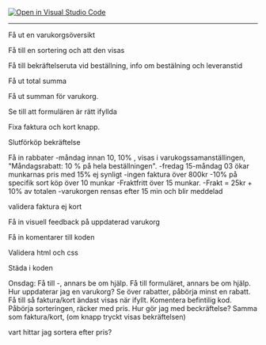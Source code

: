 [![Open in Visual Studio Code](https://classroom.github.com/assets/open-in-vscode-c66648af7eb3fe8bc4f294546bfd86ef473780cde1dea487d3c4ff354943c9ae.svg)](https://classroom.github.com/online_ide?assignment_repo_id=9317120&assignment_repo_type=AssignmentRepo)

***************************************************
Få ut en varukorgsöversikt 

Få till en sortering och att den visas 

Få till bekräftelseruta vid beställning, info om bestälning och leveranstid

Få ut total summa

Få ut summan för varukorg.

Se till att formulären är rätt ifyllda

Fixa faktura och kort knapp.

Slutförköp bekräftelse

Få in rabbater
    -måndag innan 10, 10% , visas i varukogssamanställingen, "Måndagsrabatt: 10 % på hela beställningen".
    -fredag 15-måndag 03 ökar munkarnas pris med 15% ej synligt
    -ingen faktura över 800kr
    -10% på specifik sort köp över 10 munkar
    -Fraktfritt över 15 munkar. 
    -Frakt = 25kr + 10% av totalen 
    -varukorgen rensas efter 15 min och blir meddelad

validera faktura ej kort

Få in visuell feedback på uppdaterad varukorg

Få in komentarer till koden 

Validera html och css

Städa i koden

Onsdag:
Få till -, annars be om hjälp.
Få till formuläret, annars be om hjälp.
Hur uppdaterar jag en varukorg?
Se över rabatter, påbörja minst en rabatt.
Få till så faktura/kort ändast visas när ifyllt.
Komentera befintilig kod.
Påbörja sorteringen, räcker med pris.
Hur gör jag med beckräftelse? Samma som faktura/kort, (om knapp tryckt visas bekräftelsen) 

vart hittar jag sortera efter pris? 